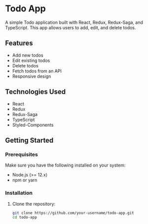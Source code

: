 # Todo App

A simple Todo application built with React, Redux, Redux-Saga, and TypeScript. This app allows users to add, edit, and delete todos.

## Features

- Add new todos
- Edit existing todos
- Delete todos
- Fetch todos from an API
- Responsive design

## Technologies Used

- React
- Redux
- Redux-Saga
- TypeScript
- Styled-Components

## Getting Started

### Prerequisites

Make sure you have the following installed on your system:

- Node.js (>= 12.x)
- npm or yarn

### Installation

1. Clone the repository:

   ```sh
   git clone https://github.com/your-username/todo-app.git
   cd todo-app
